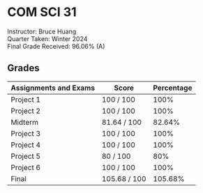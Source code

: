 # COM SCI 31
Instructor: Bruce Huang\
Quarter Taken: Winter 2024\
Final Grade Received: 96.06% (A)

## Grades
| Assignments and Exams                 | Score        | Percentage   |
|---------------------------------------|--------------|--------------|
| Project 1                             | 100 / 100    | 100%         |
| Project 2                             | 100 / 100    | 100%         |
| Midterm                               | 81.64 / 100  | 82.64%       |
| Project 3                             | 100 / 100    | 100%         |
| Project 4                             | 100 / 100    | 100%         |
| Project 5                             | 80 / 100     | 80%          |
| Project 6                             | 100 / 100    | 100%         |
| Final                                 | 105.68 / 100 | 105.68%      |

